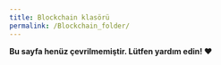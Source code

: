 ```yaml
---
title: Blockchain klasörü
permalink: /Blockchain_folder/
---
```


**Bu sayfa henüz çevrilmemiştir. Lütfen yardım edin! ❤**
